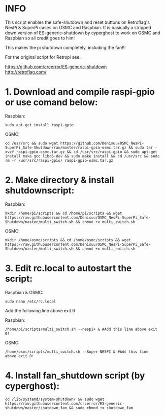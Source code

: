 # INFO

This script enables the safe-shutdown and reset buttons on Retroflag's NesPi & SuperPi cases on OSMC and Raspbian. It is basically a stripped down version of ES-generic-shutdown by cyperghost to work on OSMC and Raspbian so all credit goes to him! 

This makes the pi shutdown completely, including the fan!!!

For the original script for Retropi see:

https://github.com/crcerror/ES-generic-shutdown  
http://retroflag.com/  

# 1. Download and compile raspi-gpio or use comand below:

Raspbian:
```
sudo apt-get install raspi-gpio
```

OSMC:
```
cd /usr/src && sudo wget https://github.com/Denisuu/OSMC_NesPi-SuperPi_Safe-Shutdown/raw/master/raspi-gpio-osmc.tar.gz && sudo tar -xvzf raspi-gpio-osmc.tar.gz && cd /usr/src/raspi-gpio && sudo apt-get install make gcc libc6-dev && sudo make install && cd /usr/src && sudo rm -r /usr/src/raspi-gpio/ raspi-gpio-osmc.tar.gz
```

# 2. Make directory & install shutdownscript:

Raspbian:
```
mkdir /home/pi/scripts && cd /home/pi/scripts && wget https://raw.githubusercontent.com/Denisuu/OSMC_NesPi-SuperPi_Safe-Shutdown/master/multi_switch.sh && chmod +x multi_switch.sh
```
OSMC:
```
mkdir /home/osmc/scripts && cd /home/osmc/scripts && wget https://raw.githubusercontent.com/Denisuu/OSMC_NesPi-SuperPi_Safe-Shutdown/master/multi_switch.sh && chmod +x multi_switch.sh
```

# 3. Edit rc.local to autostart the script:
Raspbian & OSMC:
```
sudo nano /etc/rc.local
```

Add the following line above exit 0

Raspbian:
```
/home/pi/scripts/multi_switch.sh --nespi+ & #Add this line above exit 0!
```

OSMC:
```
/home/osmc/scripts/multi_switch.sh --Super-NESPI & #Add this line above exit 0!
```

# 4. Install fan_shutdown script (by cyperghost):
```
cd /lib/systemd/system-shutdown/ && sudo wget https://raw.githubusercontent.com/crcerror/ES-generic-shutdown/master/shutdown_fan && sudo chmod +x shutdown_fan
```

